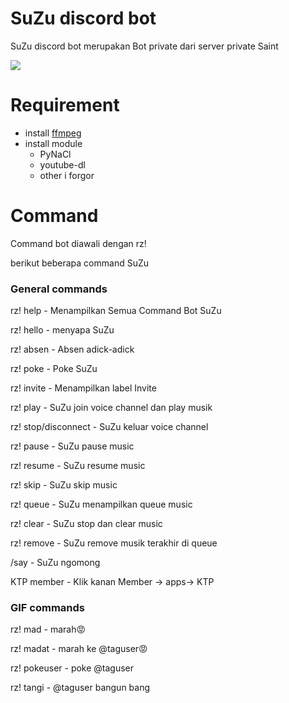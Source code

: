 # SuZu discord bot
SuZu discord bot merupakan Bot private dari server private Saint

![](https://media.tenor.com/bnQLFSkqAhoAAAAC/haruhi-win.gif)

# Requirement
* install [ffmpeg](https://ffmpeg.org/download.html)
* install module
  - PyNaCl
  - youtube-dl
  - other i forgor
  
# Command
Command bot diawali dengan rz!

berikut beberapa command SuZu

### General commands

rz! help - Menampilkan Semua Command Bot SuZu

rz! hello - menyapa SuZu

rz! absen - Absen adick-adick

rz! poke - Poke SuZu

rz! invite - Menampilkan label Invite

rz! play - SuZu join voice channel dan play musik

rz! stop/disconnect - SuZu keluar voice channel

rz! pause - SuZu pause music 

rz! resume - SuZu resume music

rz! skip - SuZu skip music

rz! queue - SuZu menampilkan queue music

rz! clear - SuZu stop dan clear music

rz! remove - SuZu remove musik terakhir di queue

/say - SuZu ngomong

KTP member - Klik kanan Member -> apps-> KTP

### GIF commands

rz! mad - marah😡

rz! madat - marah ke @taguser😡

rz! pokeuser - poke @taguser

rz! tangi - @taguser bangun bang

